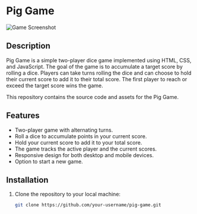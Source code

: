 # Pig Game

![Game Screenshot](screenshot.png)

## Description

Pig Game is a simple two-player dice game implemented using HTML, CSS, and JavaScript. The goal of the game is to accumulate a target score by rolling a dice. Players can take turns rolling the dice and can choose to hold their current score to add it to their total score. The first player to reach or exceed the target score wins the game.

This repository contains the source code and assets for the Pig Game.

## Features

- Two-player game with alternating turns.
- Roll a dice to accumulate points in your current score.
- Hold your current score to add it to your total score.
- The game tracks the active player and the current scores.
- Responsive design for both desktop and mobile devices.
- Option to start a new game.

## Installation

1. Clone the repository to your local machine:

   ```bash
   git clone https://github.com/your-username/pig-game.git
